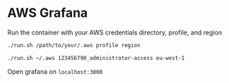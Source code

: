 # AWS Grafana

Run the container with your AWS credentials directory, profile, and region

```bash
./run.sh /path/to/your/.aws profile region
```

```bash
./run.sh ~/.aws 123456790_administrator-access eu-west-1
```

Open grafana on `localhost:3000`